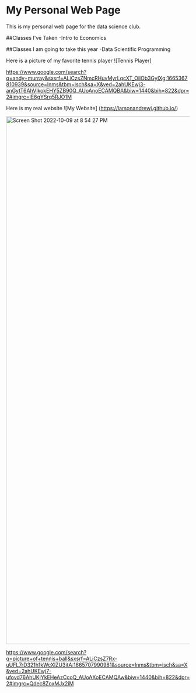 # My Personal Web Page

This is my personal web page for the data science club.


##Classes I've Taken
-Intro to Economics

##Classes I am going to take this year
-Data Scientific Programming


Here is a picture of my favorite tennis player
![Tennis Player]

<https://www.google.com/search?q=andy+murray&sxsrf=ALiCzsZNmcRHuvMyrLqcXT_OilOb3GyIXg:1665367810939&source=lnms&tbm=isch&sa=X&ved=2ahUKEwj3-anGytT6AhVlkokEHY5ZB90Q_AUoAnoECAMQBA&biw=1440&bih=822&dpr=2#imgrc=IE6gYSrq5RJO1M>

Here is my real website
![My Website]
(https://larsonandrewj.github.io/)


<img width="1440" alt="Screen Shot 2022-10-09 at 8 54 27 PM" src="https://user-images.githubusercontent.com/113050384/194790073-5527a83d-c6ae-4f09-8ab5-4f1be1fe04de.png">


<https://www.google.com/search?q=picture+of+tennis+ball&sxsrf=ALiCzsZ7Rx-uUFL7rD321h1kWcXlZU3itA:1665707990981&source=lnms&tbm=isch&sa=X&ved=2ahUKEwj7-ufovd76AhUKjYkEHeAzCcoQ_AUoAXoECAMQAw&biw=1440&bih=822&dpr=2#imgrc=Qdec8ZoxMJx2iM>
